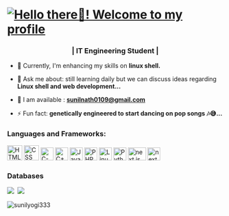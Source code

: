 <h1><b><a href="https://git.io/typing-svg"><img src="https://readme-typing-svg.demolab.com?font=Operator+Mono&size=35&duration=2800&pause=2000&color=scale-gray&center=true&vCenter=true&width=940&height=50&lines=Hello+there+🙂!+Welcome+to+my+Profile!" align="middle" alt="Hello there🙂! Welcome to my profile"></a></b></h1>
<!-- <a href="https://git.io/typing-svg"><img src="https://readme-typing-svg.demolab.com?font=Fira+Code&pause=1000&width=435&lines=The+five+boxing+wizards+jump+quickly" alt="Typing SVG" /></a> -->

<h3 align="center"><b> | IT Engineering Student |  </b></h3>

- 🌱 Currently, I'm enhancing my skills on **linux shell.**

- 💬 Ask me about: still learning daily but we can discuss ideas regarding **Linux shell and web development...**

- 💬 I am available : **sunilnath0109@gmail.com**

- ⚡ Fun fact: **genetically engineered to start dancing on pop songs 🎶😅...**
<h3 align="left">Languages and Frameworks:</h3>
<p>
    <spam><img height="35" title="HTML" src="https://upload.wikimedia.org/wikipedia/commons/thumb/6/61/HTML5_logo_and_wordmark.svg/1024px-HTML5_logo_and_wordmark.svg.png"></spam>
    <spam><img height="35" title="CSS" src="https://upload.wikimedia.org/wikipedia/commons/thumb/d/d5/CSS3_logo_and_wordmark.svg/800px-CSS3_logo_and_wordmark.svg.png"></spam>
    <spam><img height="30" title="C-Programming" src="https://upload.wikimedia.org/wikipedia/commons/thumb/1/18/C_Programming_Language.svg/640px-C_Programming_Language.svg.png"></spam>
    <spam><img height="30" title="C++" src="https://upload.wikimedia.org/wikipedia/commons/thumb/1/18/ISO_C%2B%2B_Logo.svg/640px-ISO_C%2B%2B_Logo.svg.png"></spam>
    <spam><img height="30" title="JavaScript" src="https://upload.wikimedia.org/wikipedia/commons/thumb/9/99/Unofficial_JavaScript_logo_2.svg/640px-Unofficial_JavaScript_logo_2.svg.png"></spam>
    <spam><img height="30" title="PHP" src="https://upload.wikimedia.org/wikipedia/commons/thumb/2/27/PHP-logo.svg/1920px-PHP-logo.svg.png"></spam>
    <spam><img height="30" title="Linux" src="https://upload.wikimedia.org/wikipedia/commons/thumb/d/dd/Linux_logo.jpg/640px-Linux_logo.jpg"></spam>
    <spam><img height="30" title="Python" src="https://upload.wikimedia.org/wikipedia/commons/thumb/c/c3/Python-logo-notext.svg/640px-Python-logo-notext.svg.png"></spam>
    <spam><img height="30" width="42" title="next js" src= "https://upload.wikimedia.org/wikipedia/commons/thumb/8/8e/Nextjs-logo.svg/640px-Nextjs-logo.svg.png"</spam>
    <spam><img height="30" title="next js" src= "https://upload.wikimedia.org/wikipedia/commons/thumb/d/d9/Node.js_logo.svg/640px-Node.js_logo.svg.png"</spam>

    
</p>
<h3><b>Databases</b></h3>
<p>
<img src="https://img.shields.io/badge/MySQL-007acc?style=for-the-badge&logo=mysql&logoColor=ffffff"/>&nbsp;
<img src="https://img.shields.io/badge/MongoDB-4EA94B?style=for-the-badge&logo=mongodb&logoColor=white" />&nbsp;
</p>

<p align="left"> <img src="https://komarev.com/ghpvc/?username=sunilyogi333&label=Profile%20views&color=0e75b6&style=flat" alt="sunilyogi333" /> </p>
